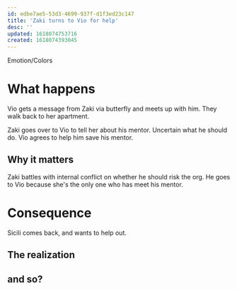 ```yaml
---
id: edbe7ae5-53d3-4699-937f-d1f3ed23c147
title: 'Zaki turns to Vio for help'
desc: ''
updated: 1618074753716
created: 1618074393045
---
```

Emotion/Colors
>

# What happens
Vio gets a message from Zaki via butterfly and meets up with him. They walk back to her apartment.

Zaki goes over to Vio to tell her about his mentor. Uncertain what he should do.
Vio agrees to help him save his mentor.

##  Why it matters
Zaki battles with internal conflict on whether he should risk the org.
He goes to Vio because she's the only one who has meet his mentor.

# Consequence
Sicili comes back, and wants to help out.

## The realization

## and so?
